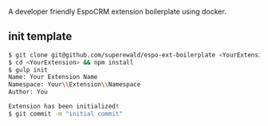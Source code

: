 A developer friendly EspoCRM extension boilerplate using docker.

## init template

```bash
$ git clone git@github.com/superewald/espo-ext-boilerplate <YourExtension>
$ cd <YourExtension> && npm install
$ gulp init
Name: Your Extension Name
Namespace: Your\\Extension\\Namespace
Author: You

Extension has been initialized!
$ git commit -m "initial commit"
```
